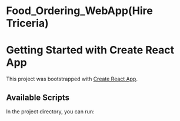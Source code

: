 # Food_Ordering_WebApp(Hire Triceria)

# Getting Started with Create React App

This project was bootstrapped with [Create React App](https://github.com/facebook/create-react-app).

## Available Scripts

In the project directory, you can run:
